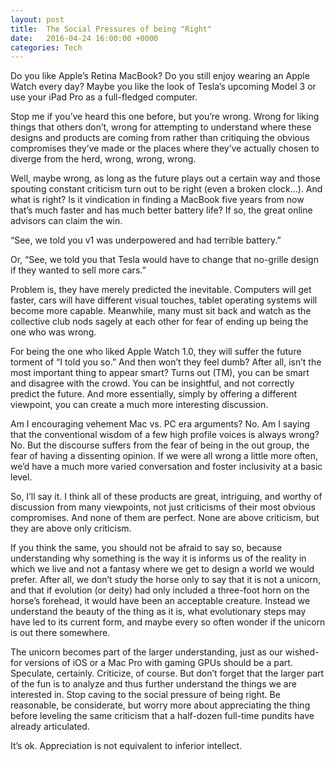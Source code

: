 ```yaml
---
layout: post
title:  The Social Pressures of being "Right"
date:   2016-04-24 16:00:00 +0000
categories: Tech
---
```


Do you like Apple’s Retina MacBook? Do you still enjoy wearing an Apple Watch every day? Maybe you like the look of Tesla’s upcoming Model 3 or use your iPad Pro as a full-fledged computer.

Stop me if you’ve heard this one before, but you’re wrong. Wrong for liking things that others don’t, wrong for attempting to understand where these designs and products are coming from rather than critiquing the obvious compromises they’ve made or the places where they’ve actually chosen to diverge from the herd, wrong, wrong, wrong.

Well, maybe wrong, as long as the future plays out a certain way and those spouting constant criticism turn out to be right (even a broken clock…). And what is right? Is it vindication in finding a MacBook five years from now that’s much faster and has much better battery life? If so, the great online advisors can claim the win.

“See, we told you v1 was underpowered and had terrible battery.”

Or, “See, we told you that Tesla would have to change that no-grille design if they wanted to sell more cars.”

Problem is, they have merely predicted the inevitable. Computers will get faster, cars will have different visual touches, tablet operating systems will become more capable. Meanwhile, many must sit back and watch as the collective club nods sagely at each other for fear of ending up being the one who was wrong.

For being the one who liked Apple Watch 1.0, they will suffer the future torment of “I told you so.” And then won’t they feel dumb? After all, isn’t the most important thing to appear smart? Turns out (TM), you can be smart and disagree with the crowd. You can be insightful, and not correctly predict the future. And more essentially, simply by offering a different viewpoint, you can create a much more interesting discussion.

Am I encouraging vehement Mac vs. PC era arguments? No. Am I saying that the conventional wisdom of a few high profile voices is always wrong? No. But the discourse suffers from the fear of being in the out group, the fear of having a dissenting opinion. If we were all wrong a little more often, we’d have a much more varied conversation and foster inclusivity at a basic level.

So, I’ll say it. I think all of these products are great, intriguing, and worthy of discussion from many viewpoints, not just criticisms of their most obvious compromises. And none of them are perfect. None are above criticism, but they are above only criticism.

If you think the same, you should not be afraid to say so, because understanding why something is the way it is informs us of the reality in which we live and not a fantasy where we get to design a world we would prefer. After all, we don’t study the horse only to say that it is not a unicorn, and that if evolution (or deity) had only included a three-foot horn on the horse’s forehead, it would have been an acceptable creature. Instead we understand the beauty of the thing as it is, what evolutionary steps may have led to its current form, and maybe every so often wonder if the unicorn is out there somewhere.

The unicorn becomes part of the larger understanding, just as our wished-for versions of iOS or a Mac Pro with gaming GPUs should be a part. Speculate, certainly. Criticize, of course. But don’t forget that the larger part of the fun is to analyze and thus further understand the things we are interested in. Stop caving to the social pressure of being right. Be reasonable, be considerate, but worry more about appreciating the thing before leveling the same criticism that a half-dozen full-time pundits have already articulated.

It’s ok. Appreciation is not equivalent to inferior intellect.
